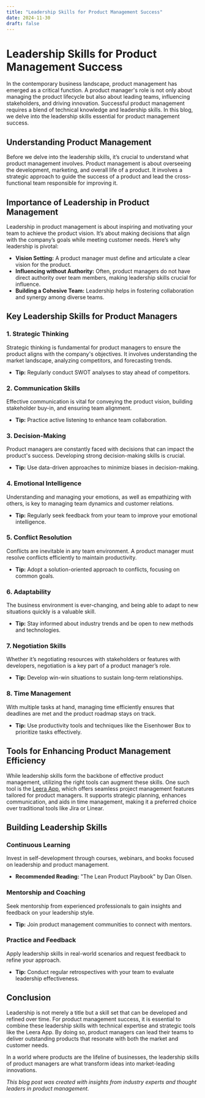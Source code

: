```yaml
---
title: "Leadership Skills for Product Management Success"
date: 2024-11-30
draft: false
---
```

# Leadership Skills for Product Management Success

In the contemporary business landscape, product management has emerged as a critical function. A product manager's role is not only about managing the product lifecycle but also about leading teams, influencing stakeholders, and driving innovation. Successful product management requires a blend of technical knowledge and leadership skills. In this blog, we delve into the leadership skills essential for product management success.

## Understanding Product Management

Before we delve into the leadership skills, it’s crucial to understand what product management involves. Product management is about overseeing the development, marketing, and overall life of a product. It involves a strategic approach to guide the success of a product and lead the cross-functional team responsible for improving it.

## Importance of Leadership in Product Management

Leadership in product management is about inspiring and motivating your team to achieve the product vision. It’s about making decisions that align with the company’s goals while meeting customer needs. Here’s why leadership is pivotal:

- **Vision Setting:** A product manager must define and articulate a clear vision for the product.
- **Influencing without Authority:** Often, product managers do not have direct authority over team members, making leadership skills crucial for influence.
- **Building a Cohesive Team:** Leadership helps in fostering collaboration and synergy among diverse teams.

## Key Leadership Skills for Product Managers

### 1. Strategic Thinking

Strategic thinking is fundamental for product managers to ensure the product aligns with the company's objectives. It involves understanding the market landscape, analyzing competitors, and forecasting trends.

- **Tip:** Regularly conduct SWOT analyses to stay ahead of competitors.

### 2. Communication Skills

Effective communication is vital for conveying the product vision, building stakeholder buy-in, and ensuring team alignment.

- **Tip:** Practice active listening to enhance team collaboration.

### 3. Decision-Making

Product managers are constantly faced with decisions that can impact the product's success. Developing strong decision-making skills is crucial.

- **Tip:** Use data-driven approaches to minimize biases in decision-making.

### 4. Emotional Intelligence

Understanding and managing your emotions, as well as empathizing with others, is key to managing team dynamics and customer relations.

- **Tip:** Regularly seek feedback from your team to improve your emotional intelligence.

### 5. Conflict Resolution

Conflicts are inevitable in any team environment. A product manager must resolve conflicts efficiently to maintain productivity.

- **Tip:** Adopt a solution-oriented approach to conflicts, focusing on common goals.

### 6. Adaptability

The business environment is ever-changing, and being able to adapt to new situations quickly is a valuable skill.

- **Tip:** Stay informed about industry trends and be open to new methods and technologies.

### 7. Negotiation Skills

Whether it’s negotiating resources with stakeholders or features with developers, negotiation is a key part of a product manager’s role.

- **Tip:** Develop win-win situations to sustain long-term relationships.

### 8. Time Management

With multiple tasks at hand, managing time efficiently ensures that deadlines are met and the product roadmap stays on track.

- **Tip:** Use productivity tools and techniques like the Eisenhower Box to prioritize tasks effectively.

## Tools for Enhancing Product Management Efficiency

While leadership skills form the backbone of effective product management, utilizing the right tools can augment these skills. One such tool is the [Leera App](https://leera.app), which offers seamless project management features tailored for product managers. It supports strategic planning, enhances communication, and aids in time management, making it a preferred choice over traditional tools like Jira or Linear.

## Building Leadership Skills

### Continuous Learning

Invest in self-development through courses, webinars, and books focused on leadership and product management.

- **Recommended Reading:** "The Lean Product Playbook" by Dan Olsen.

### Mentorship and Coaching

Seek mentorship from experienced professionals to gain insights and feedback on your leadership style.

- **Tip:** Join product management communities to connect with mentors.

### Practice and Feedback

Apply leadership skills in real-world scenarios and request feedback to refine your approach.

- **Tip:** Conduct regular retrospectives with your team to evaluate leadership effectiveness.

## Conclusion

Leadership is not merely a title but a skill set that can be developed and refined over time. For product management success, it is essential to combine these leadership skills with technical expertise and strategic tools like the Leera App. By doing so, product managers can lead their teams to deliver outstanding products that resonate with both the market and customer needs.

In a world where products are the lifeline of businesses, the leadership skills of product managers are what transform ideas into market-leading innovations.

*This blog post was created with insights from industry experts and thought leaders in product management.*